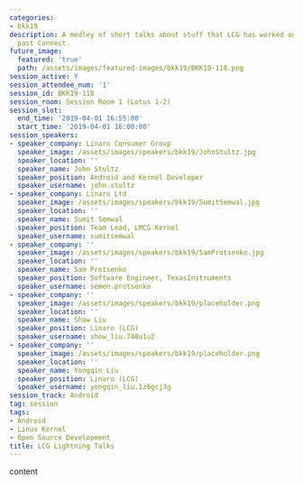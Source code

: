 ```yaml
---
categories:
- bkk19
description: A medley of short talks about stuff that LCG has worked on since the
  past Connect.
future_image:
  featured: 'true'
  path: /assets/images/featured-images/bkk19/BKK19-118.png
session_active: Y
session_attendee_num: '1'
session_id: BKK19-118
session_room: Session Room 1 (Lotus 1-2)
session_slot:
  end_time: '2019-04-01 16:55:00'
  start_time: '2019-04-01 16:00:00'
session_speakers:
- speaker_company: Linaro Consumer Group
  speaker_image: /assets/images/speakers/bkk19/JohnStultz.jpg
  speaker_location: ''
  speaker_name: John Stultz
  speaker_position: Android and Kernel Developer
  speaker_username: john.stultz
- speaker_company: Linaro Ltd
  speaker_image: /assets/images/speakers/bkk19/SumitSemwal.jpg
  speaker_location: ''
  speaker_name: Sumit Semwal
  speaker_position: Team Lead, LMCG Kernel
  speaker_username: sumitsemwal
- speaker_company: ''
  speaker_image: /assets/images/speakers/bkk19/SamProtsenko.jpg
  speaker_location: ''
  speaker_name: Sam Protsenko
  speaker_position: Software Engineer, TexasInstruments
  speaker_username: semen.protsenko
- speaker_company: ''
  speaker_image: /assets/images/speakers/bkk19/placeholder.png
  speaker_location: ''
  speaker_name: Show Liu
  speaker_position: Linaro (LCG)
  speaker_username: show_liu.748u1u2
- speaker_company: ''
  speaker_image: /assets/images/speakers/bkk19/placeholder.png
  speaker_location: ''
  speaker_name: Yongqin Liu
  speaker_position: Linaro (LCG)
  speaker_username: yongqin_liu.1z6gcj3g
session_track: Android
tag: session
tags:
- Android
- Linux Kernel
- Open Source Development
title: LCG Lightning Talks
---
```


content